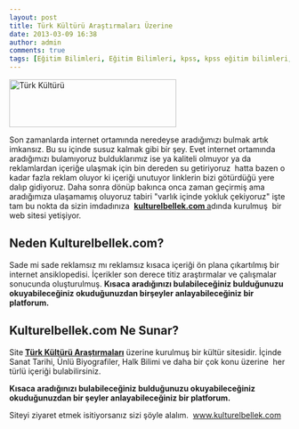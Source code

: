 ```yaml
---
layout: post
title: Türk Kültürü Araştırmaları Üzerine 
date: 2013-03-09 16:38
author: admin
comments: true
tags: [Eğitim Bilimleri, Eğitim Bilimleri, kpss, kpss eğitim bilimleri, Özel konular]
---
```

<img class="alignnone size-full wp-image-8818" alt="Türk Kültürü" src="http://egitimvaktim.com/dosyalar/2013/02/Türk-Kültürü.png" width="300" height="86" />

Son zamanlarda internet ortamında neredeyse aradığımızı bulmak artık imkansız. Bu su içinde susuz kalmak gibi bir şey. Evet internet ortamında aradığımızı bulamıyoruz bulduklarımız ise ya kaliteli olmuyor ya da reklamlardan içeriğe ulaşmak için bin dereden su getiriyoruz  hatta bazen o kadar fazla reklam oluyor ki içeriği unutuyor linklerin bizi götürdüğü yere dalıp gidiyoruz. Daha sonra dönüp bakınca onca zaman geçirmiş ama aradığımıza ulaşamamış oluyoruz tabiri "varlık içinde yokluk çekiyoruz" işte tam bu nokta da sizin imdadınıza  <a href="http://www.kulturelbellek.com/tiyatronun-onemi/" target="_blank"><strong>kulturelbellek.com </strong>a</a>dında kurulmuş  bir web sitesi yetişiyor.
<h2><strong>Neden Kulturelbellek.com?</strong></h2>
Sade mi sade reklamsız mı reklamsız kısaca içeriği ön plana çıkartılmış bir internet ansiklopedisi. İçerikler son derece titiz araştırmalar ve çalışmalar sonucunda oluşturulmuş. <strong>Kısaca aradığınızı bulabileceğiniz bulduğunuzu okuyabileceğiniz okuduğunuzdan birşeyler anlayabileceğiniz bir platforum.</strong>
<h2><strong>Kulturelbellek.com Ne Sunar?</strong></h2>
Site<strong> <a href="http://www.kulturelbellek.com/category/halkbilimi/" target="_blank">Türk Kültürü Araştırmaları</a></strong> üzerine kurulmuş bir kültür sitesidir. İçinde Sanat Tarihi, Ünlü Biyografiler, Halk Bilimi ve daha bir çok konu üzerine  her türlü içeriği bulabilirsiniz.

<strong>Kısaca aradığınızı bulabileceğiniz bulduğunuzu okuyabileceğiniz okuduğunuzdan bir şeyler anlayabileceğiniz bir platforum.</strong>

Siteyi ziyaret etmek isitiyorsanız sizi şöyle alalım.  <a href="http://www.kulturelbellek.com" target="_blank">www.kulturelbellek.com</a>
